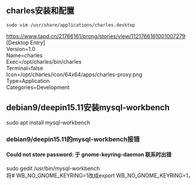 
## charles安装和配置
```
sudo vim /usr/share/applications/charles.desktop
```
https://www.tapd.cn/21766161/prong/stories/view/1121766161001007279  
[Desktop Entry]  
Version=1.0  
Name=charles  
Exec=/opt/charles/bin/charles  
Terminal=false  
Icon=/opt/charles/icon/64x64/apps/charles-proxy.png  
Type=Application  
Categories=Development  
## debian9/deepin15.11安装mysql-workbench
sudo apt install mysql-workbench
### debian9/deepin15.11的mysql-workbench报错
#### Could not store password: 于 gnome-keyring-daemon 联系时出错
sudo gedit /usr/bin/mysql-workbench  
将# WB_NO_GNOME_KEYRING=1改成export WB_NO_GNOME_KEYRING=1，  

